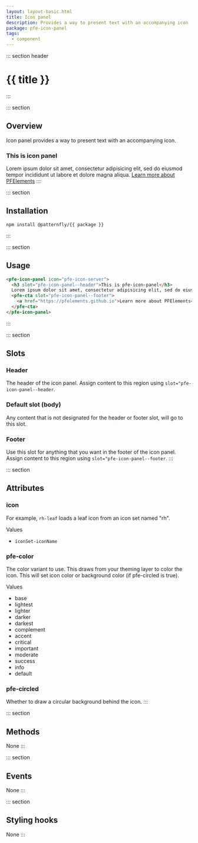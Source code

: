 ```yaml
---
layout: layout-basic.html
title: Icon panel
description: Provides a way to present text with an accompanying icon
package: pfe-icon-panel
tags:
  - component
---
```

<script type="module" src="/node_modules/@patternfly/{{ package }}/dist/{{ package }}.min.js"></script>
<script type="module" src="/node_modules/@patternfly/pfe-cta/dist/pfe-cta.min.js"></script>

::: section header
# {{ title }}
:::

::: section
## Overview
Icon panel provides a way to present text with an accompanying icon.

<pfe-icon-panel icon="rh-server-stack">
  <h3 slot="pfe-icon-panel--header">This is icon panel</h3>
  Lorem ipsum dolor sit amet, consectetur adipisicing elit, sed do eiusmod tempor incididunt ut labore et dolore magna aliqua.
  <pfe-cta slot="pfe-icon-panel--footer">
    <a href="https://pfelements.github.io">Learn more about PFElements</a>
  </pfe-cta>
</pfe-icon-panel>
:::

::: section
## Installation

```shell
npm install @patternfly/{{ package }}
```
:::

::: section
## Usage

```html
<pfe-icon-panel icon="pfe-icon-server">
  <h3 slot="pfe-icon-panel--header">This is pfe-icon-panel</h3>
  Lorem ipsum dolor sit amet, consectetur adipisicing elit, sed do eiusmod tempor incididunt ut labore et dolore magna aliqua.
  <pfe-cta slot="pfe-icon-panel--footer">
    <a href="https://pfelements.github.io">Learn more about PFElements</a>
  </pfe-cta>
</pfe-icon-panel>
```
:::

::: section
## Slots
### Header
The header of the icon panel.  Assign content to this region using `slot="pfe-icon-panel--header`.

### Default slot (body)
Any content that is not designated for the header or footer slot, will go to this slot.

### Footer
Use this slot for anything that you want in the footer of the icon panel.  Assign content to this region using `slot="pfe-icon-panel--footer`.
:::

::: section
## Attributes

### icon
For example, `rh-leaf` loads a leaf icon from an icon set named "rh".

Values
- `iconSet-iconName`

### pfe-color
The color variant to use. This draws from your theming layer to color the icon. This will set icon color or background color (if pfe-circled is true).

Values
- base
- lightest
- lighter
- darker
- darkest
- complement
- accent
- critical
- important
- moderate 
- success
- info 
- default

### pfe-circled
Whether to draw a circular background behind the icon.
:::

::: section
## Methods
None
:::

::: section
## Events
None
:::

::: section
## Styling hooks
None
:::